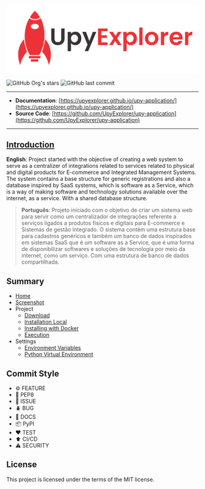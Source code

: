 ![](/docs/assets/upy-explorer.png)

![GitHub Org's stars](https://img.shields.io/github/stars/UpyExplorer?label=UpyExplorer&style=flat-square)
![GitHub last commit](https://img.shields.io/github/last-commit/UpyExplorer/upy-application?style=flat-square)

---

- **Documentation**: [https://upyexplorer.github.io/upy-application/](https://upyexplorer.github.io/upy-application/)
- **Source Code**: [https://github.com/UpyExplorer/upy-application](https://github.com/UpyExplorer/upy-application)

---

## [Introduction](https://docs.linuxprofile.com/)

**English**: Project started with the objective of creating a web system to serve as a centralizer of integrations related to services related to physical and digital products for E-commerce and Integrated Management Systems. The system contains a base structure for generic registrations and also a database inspired by SaaS systems, which is software as a Service, which is a way of making software and technology solutions available over the internet, as a service. With a shared database structure.

> **Português**: Projeto iniciado com o objetivo de criar um sistema web para servir como um centralizador de integrações referente a serviços ligados a produtos físicos e digitais para E-commerce e Sistemas de gestão Integrado. O sistema contém uma estrutura base para cadastros genéricos e também um banco de dados inspirados em sistemas SaaS que é um software as a Service, que é uma forma de disponibilizar softwares e soluções de tecnologia por meio da internet, como um serviço. Com uma estrutura de banco de dados compartilhada.

## Summary

- [Home](https://upyexplorer.github.io/upy-application/)
- [Screenshot](https://upyexplorer.github.io/upy-application/nav/screenshot/)
- Project
    - [Download](https://upyexplorer.github.io/upy-application/nav/project/download/)
    - [Installation Local](https://upyexplorer.github.io/upy-application/nav/project/installation-local/)
    - [Installing with Docker](https://upyexplorer.github.io/upy-application/nav/project/installation-docker/)
    - [Execution](https://upyexplorer.github.io/upy-application/nav/project/execution/)
- Settings
    - [Environment Variables](https://upyexplorer.github.io/upy-application/nav/settings/environment-variables/)
    - [Python Virtual Environment](https://upyexplorer.github.io/upy-application/nav/settings/python-virtual-environment/)

## Commit Style

- ⚙️ FEATURE
- 📝 PEP8
- 📌 ISSUE
- 🪲 BUG
- 📘 DOCS
- 📦 PyPI
- ❤️️ TEST
- ⬆️ CI/CD
- ⚠️ SECURITY

## License

This project is licensed under the terms of the MIT license.

